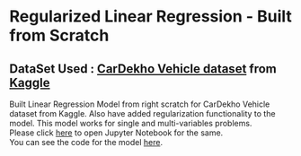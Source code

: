 # Regularized Linear Regression - Built from Scratch

## DataSet Used : [CarDekho Vehicle dataset](<car data.csv>) from [Kaggle](https://www.kaggle.com/nehalbirla/vehicle-dataset-from-cardekho) 

Built Linear Regression Model from right scratch for CarDekho Vehicle dataset from Kaggle. Also have added regularization functionality to the model. This model works for single and multi-variables problems.<br />
Please click [here](<Regularized Linear Regression - Built From Scratch.ipynb>) to open Jupyter Notebook for the same.<br />
You can see the code for the model [here](My_Linear_Regression_model.py).

